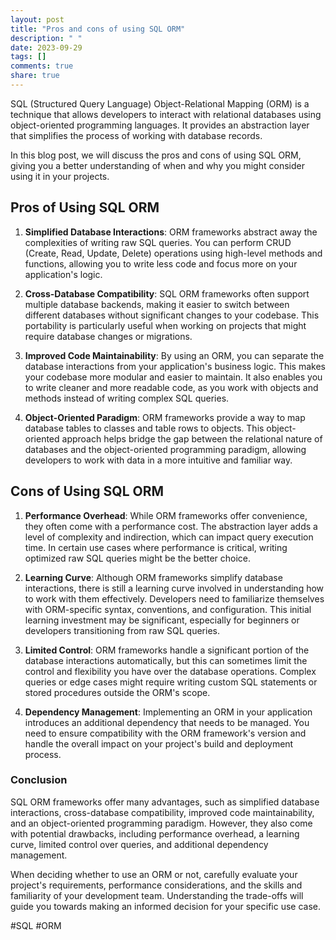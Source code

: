 ```yaml
---
layout: post
title: "Pros and cons of using SQL ORM"
description: " "
date: 2023-09-29
tags: []
comments: true
share: true
---
```


SQL (Structured Query Language) Object-Relational Mapping (ORM) is a technique that allows developers to interact with relational databases using object-oriented programming languages. It provides an abstraction layer that simplifies the process of working with database records.

In this blog post, we will discuss the pros and cons of using SQL ORM, giving you a better understanding of when and why you might consider using it in your projects.

## Pros of Using SQL ORM

1. **Simplified Database Interactions**: ORM frameworks abstract away the complexities of writing raw SQL queries. You can perform CRUD (Create, Read, Update, Delete) operations using high-level methods and functions, allowing you to write less code and focus more on your application's logic.

2. **Cross-Database Compatibility**: SQL ORM frameworks often support multiple database backends, making it easier to switch between different databases without significant changes to your codebase. This portability is particularly useful when working on projects that might require database changes or migrations.

3. **Improved Code Maintainability**: By using an ORM, you can separate the database interactions from your application's business logic. This makes your codebase more modular and easier to maintain. It also enables you to write cleaner and more readable code, as you work with objects and methods instead of writing complex SQL queries.

4. **Object-Oriented Paradigm**: ORM frameworks provide a way to map database tables to classes and table rows to objects. This object-oriented approach helps bridge the gap between the relational nature of databases and the object-oriented programming paradigm, allowing developers to work with data in a more intuitive and familiar way.

## Cons of Using SQL ORM

1. **Performance Overhead**: While ORM frameworks offer convenience, they often come with a performance cost. The abstraction layer adds a level of complexity and indirection, which can impact query execution time. In certain use cases where performance is critical, writing optimized raw SQL queries might be the better choice.

2. **Learning Curve**: Although ORM frameworks simplify database interactions, there is still a learning curve involved in understanding how to work with them effectively. Developers need to familiarize themselves with ORM-specific syntax, conventions, and configuration. This initial learning investment may be significant, especially for beginners or developers transitioning from raw SQL queries.

3. **Limited Control**: ORM frameworks handle a significant portion of the database interactions automatically, but this can sometimes limit the control and flexibility you have over the database operations. Complex queries or edge cases might require writing custom SQL statements or stored procedures outside the ORM's scope.

4. **Dependency Management**: Implementing an ORM in your application introduces an additional dependency that needs to be managed. You need to ensure compatibility with the ORM framework's version and handle the overall impact on your project's build and deployment process.

### Conclusion

SQL ORM frameworks offer many advantages, such as simplified database interactions, cross-database compatibility, improved code maintainability, and an object-oriented programming paradigm. However, they also come with potential drawbacks, including performance overhead, a learning curve, limited control over queries, and additional dependency management.

When deciding whether to use an ORM or not, carefully evaluate your project's requirements, performance considerations, and the skills and familiarity of your development team. Understanding the trade-offs will guide you towards making an informed decision for your specific use case.

#SQL #ORM